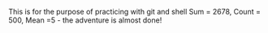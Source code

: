 This is for the purpose of practicing with git and shell
Sum = 2678, Count = 500, Mean =5 - the adventure is almost done!
